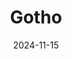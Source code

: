 ---
title: "Gotho"
date: 2024-11-15
draft: false
layout: "photo-series"
cover_image: "https://photos.jmkettle.com/portraits/gotho/01.webp"
series_images:
  - "https://photos.jmkettle.com/portraits/gotho/01.webp"
  - "https://photos.jmkettle.com/portraits/gotho/02.webp"
  - "https://photos.jmkettle.com/portraits/gotho/03.webp"
  - "https://photos.jmkettle.com/portraits/gotho/04.webp"
  - "https://photos.jmkettle.com/portraits/gotho/05.webp"
---